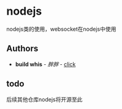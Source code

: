 
# nodejs
 
nodejs类的使用，websocket在nodejs中使用

## Authors
 
* **build whis** - *胖胖* - [click](https://github.com/ZhouJun2303)
 
 ## todo
 后续其他仓库nodejs将开源至此

